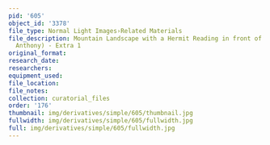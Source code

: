 ```yaml
---
pid: '605'
object_id: '3378'
file_type: Normal Light Images›Related Materials
file_description: Mountain Landscape with a Hermit Reading in front of Ruins (St.
  Anthony) - Extra 1
original_format:
research_date:
researchers:
equipment_used:
file_location:
file_notes:
collection: curatorial_files
order: '176'
thumbnail: img/derivatives/simple/605/thumbnail.jpg
fullwidth: img/derivatives/simple/605/fullwidth.jpg
full: img/derivatives/simple/605/fullwidth.jpg
---
```

